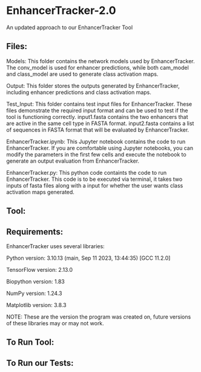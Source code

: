 # EnhancerTracker-2.0
An updated approach to our EnhancerTracker Tool

## Files:
Models: This folder contains the network models used by EnhancerTracker. The conv_model is used for enhancer predictions, while both cam_model and class_model are used to generate class activation maps.

Output: This folder stores the outputs generated by EnhancerTracker, including enhancer predictions and class activation maps.

Test_Input: This folder contains test input files for EnhancerTracker. These files demonstrate the required input format and can be used to test if the tool is functioning correctly. input1.fasta contains the two enhancers that are active in the same cell type in FASTA format. input2.fasta contains a list of sequences in FASTA format that will be evaluated by EnhancerTracker.

EnhancerTracker.ipynb: This Jupyter notebook contains the code to run EnhancerTracker. If you are comfortable using Jupyter notebooks, you can modify the parameters in the first few cells and execute the notebook to generate an output evaluation from EnhancerTracker.

EnhancerTracker.py: This python code containts the code to run EnhancerTracker. This code is to be executed via terminal, it takes two inputs of fasta files along with a input for whether the user wants class activation maps generated.

## Tool:

## Requirements:
EnhancerTracker uses several libraries:

Python version: 3.10.13 (main, Sep 11 2023, 13:44:35) [GCC 11.2.0]

TensorFlow version: 2.13.0

Biopython version: 1.83

NumPy version: 1.24.3

Matplotlib version: 3.8.3

NOTE: These are the version the program was created on, future versions of these libraries may or may not work.

## To Run Tool:

## To Run our Tests:
